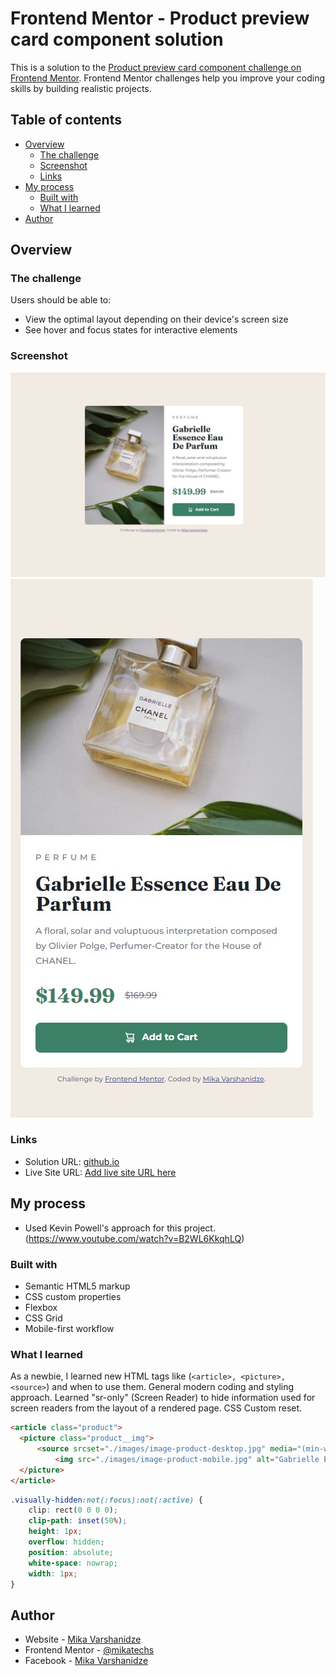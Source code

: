 # Frontend Mentor - Product preview card component solution

This is a solution to the [Product preview card component challenge on Frontend Mentor](https://www.frontendmentor.io/challenges/product-preview-card-component-GO7UmttRfa). Frontend Mentor challenges help you improve your coding skills by building realistic projects. 

## Table of contents

- [Overview](#overview)
  - [The challenge](#the-challenge)
  - [Screenshot](#screenshot)
  - [Links](#links)
- [My process](#my-process)
  - [Built with](#built-with)
  - [What I learned](#what-i-learned)
- [Author](#author)

## Overview

### The challenge

Users should be able to:

- View the optimal layout depending on their device's screen size
- See hover and focus states for interactive elements

### Screenshot

![](./images/desktop-screenshot.jpg)
![](./images/mobile-screenshot.jpg)

### Links

- Solution URL: [github.io](https://your-solution-url.com)
- Live Site URL: [Add live site URL here](https://your-live-site-url.com)

## My process

- Used Kevin Powell's approach for this project. (https://www.youtube.com/watch?v=B2WL6KkqhLQ)

### Built with

- Semantic HTML5 markup
- CSS custom properties
- Flexbox
- CSS Grid
- Mobile-first workflow

### What I learned

As a newbie, I learned new HTML tags like (```<article>, <picture>, <source>```) and when to use them. General modern coding and styling approach.
Learned "sr-only" (Screen Reader) to hide information used for screen readers from the layout of a rendered page. CSS Custom reset.

```html
<article class="product">
  <picture class="product__img">
      <source srcset="./images/image-product-desktop.jpg" media="(min-width: 600px)">
          <img src="./images/image-product-mobile.jpg" alt="Gabrielle Essence perfume bottle laying flat on a table with green leaves above and below it">
  </picture>
</article>
```
```css
.visually-hidden:not(:focus):not(:active) {
    clip: rect(0 0 0 0);
    clip-path: inset(50%);
    height: 1px;
    overflow: hidden;
    position: absolute;
    white-space: nowrap;
    width: 1px;
}
```

## Author

- Website - [Mika Varshanidze](https://www.your-site.com)
- Frontend Mentor - [@mikatechs](https://www.frontendmentor.io/profile/mikatechs)
- Facebook - [Mika Varshanidze](https://www.facebook.com/mikatechs)